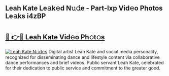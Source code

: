 ## Leah Kate Le𝚊k𝚎d N𝚞𝚍e - Part-lxp Vid𝚎o Photos Le𝚊ks i4zBP

# <h2><a href="http://fbchkv.evod.top/?m=Leah+Kate">🔗 👉🔴 Leah Kate Vid𝚎o Ph𝚘t𝚘s</a></h2>

[![Leah Kate N𝚞d𝚎s](https://i.imgur.com/8V9OHl7.gif)](http://fbchkv.evod.top/?m=Leah+Kate)
Digital artist Leah Kate and social media personality, recognized for disseminating dance and lifestyle content via collaborative dance performances and brief videos. Public servant Leah Kate, celebrated for their dedication to public service and commitment to the greater good. 
